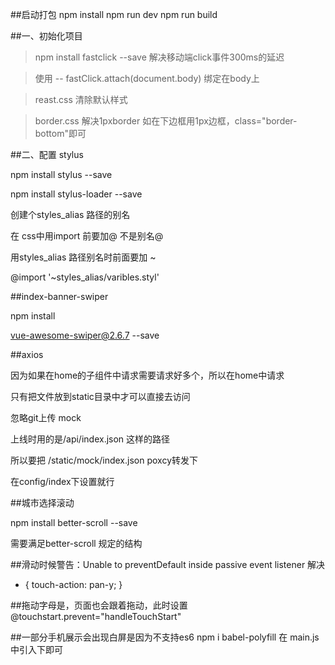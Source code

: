 ##启动打包
npm install
npm run dev
npm run build

##一、初始化项目
> npm install fastclick --save 解决移动端click事件300ms的延迟

> 使用 --  fastClick.attach(document.body) 绑定在body上

> reast.css 清除默认样式

> border.css 解决1pxborder 如在下边框用1px边框，class="border-bottom"即可

##二、配置 stylus

npm install stylus --save

npm install stylus-loader --save

创建个styles_alias 路径的别名

在 css中用import 前要加@ 不是别名@

用styles_alias 路径别名时前面要加 ~

@import '~styles_alias/varibles.styl'


##index-banner-swiper

npm install 

vue-awesome-swiper@2.6.7 --save

##axios

因为如果在home的子组件中请求需要请求好多个，所以在home中请求

只有把文件放到static目录中才可以直接去访问

忽略git上传 mock

上线时用的是/api/index.json 这样的路径

所以要把 /static/mock/index.json poxcy转发下

在config/index下设置就行

##城市选择滚动  

npm install better-scroll --save

需要满足better-scroll 规定的结构

##滑动时候警告：Unable to preventDefault inside passive event listener  解决

 * { touch-action: pan-y; } 

 ##拖动字母是，页面也会跟着拖动，此时设置
 @touchstart.prevent="handleTouchStart"

 ##一部分手机展示会出现白屏是因为不支持es6
 npm i babel-polyfill
 在 main.js 中引入下即可


